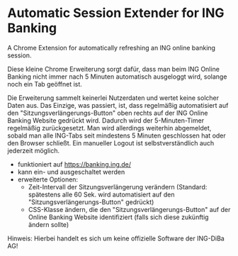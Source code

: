 # Automatic Session Extender for ING Banking
A Chrome Extension for automatically refreshing an ING online banking session.

Diese kleine Chrome Erweiterung sorgt dafür, dass man beim ING Online Banking nicht immer nach 5 Minuten automatisch ausgeloggt wird, solange noch ein Tab geöffnet ist. 

Die Erweiterung sammelt keinerlei Nutzerdaten und wertet keine solcher Daten aus. Das Einzige, was passiert, ist, dass regelmäßig automatisiert auf den "Sitzungsverlängerungs-Button" oben rechts auf der ING Online Banking Website gedrückt wird. Dadurch wird der 5-Minuten-Timer regelmäßig zurückgesetzt.
Man wird allerdings weiterhin abgemeldet, sobald man alle ING-Tabs seit mindestens 5 Minuten geschlossen hat oder den Browser schließt. Ein manueller Logout ist selbstverständlich auch jederzeit möglich.

- funktioniert auf https://banking.ing.de/
- kann ein- und ausgeschaltet werden
- erweiterte Optionen: 
    - Zeit-Intervall der Sitzungsverlängerung verändern (Standard: spätestens alle 60 Sek. wird automatisiert auf den "Sitzungsverlängerungs-Button" gedrückt)
    - CSS-Klasse ändern, die den "Sitzungsverlängerungs-Button" auf der Online Banking Website identifiziert (falls sich diese zukünftig ändern sollte)

Hinweis: Hierbei handelt es sich um keine offizielle Software der ING-DiBa AG!
